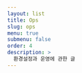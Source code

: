 ```yaml
---
layout: list
title: Ops
slug: ops
menu: true
submenu: false
order: 4
description: >
  환경설정과 운영에 관한 글
---
```

